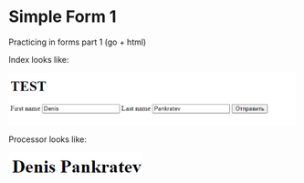 # Simple Form 1

Practicing in forms part 1 (go + html)

Index looks like: 

![alt text](test_images/index.png)

Processor looks like:

![alt text](test_images/processor.png)
